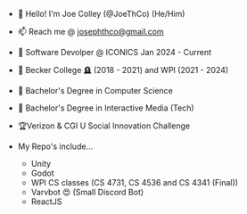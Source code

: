 - 👋 Hello! I'm Joe Colley (@JoeThCo) (He/Him)
- 📫 Reach me @ josephthco@gmail.com
- 💼 Software Devolper @ ICONICS Jan 2024 - Current

- 🏫 Becker College 🪦 (2018 - 2021) and WPI (2021 - 2024)
- 📃 Bachelor's Degree in Computer Science
- 📃 Bachelor's Degree in Interactive Media (Tech)

- 🏆Verizon & CGI U Social Innovation Challenge

- My Repo's include...
  - Unity
  - Godot
  - WPI CS classes (CS 4731, CS 4536 and CS 4341 (Final))
  - Varvbot 😍 (Small Discord Bot)
  - ReactJS
